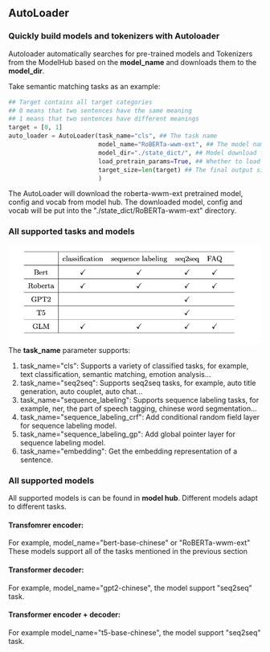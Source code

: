 ## AutoLoader

### Quickly build models and tokenizers with Autoloader
Autoloader automatically searches for pre-trained models and Tokenizers from the ModelHub based on the **model_name** and downloads them to the **model_dir**.

Take semantic matching tasks as an example:
```python
## Target contains all target categories
## 0 means that two sentences have the same meaning
## 1 means that two sentences have different meanings
target = [0, 1]
auto_loader = AutoLoader(task_name="cls", ## The task name
                         model_name="RoBERTa-wwm-ext", ## The model name.
                         model_dir="./state_dict/", ## Model download folder
                         load_pretrain_params=True, ## Whether to load the pretraining model parameters. If False, only the model will be built and the pretraining parameters will not be downloaded.
                         target_size=len(target) ## The final output size of model. Use for classification.
                         )
```
The AutoLoader will download the roberta-wwm-ext pretrained model, config and vocab from model hub.
The downloaded model, config and vocab will be put into the "./state_dict/RoBERTa-wwm-ext" directory.


### All supported tasks and models

![model_and_task_table](../../docs/img/model_task_table.png)
The **task_name** parameter supports:
1. task_name="cls": Supports a variety of classified tasks, for example, text classification, semantic matching, emotion analysis...
2. task_name="seq2seq": Supports seq2seq tasks, for example, auto title generation, auto couplet, auto chat...
3. task_name="sequence_labeling": Supports sequence labeling tasks, for example, ner, the part of speech tagging, chinese word segmentation...
4. task_name="sequence_labeling_crf": Add conditional random field layer for sequence labeling model.
5. task_name="sequence_labeling_gp": Add global pointer layer for sequence labeling model.
6. task_name="embedding": Get the embedding representation of a sentence.

### All supported models
All supported models is can be found in **model hub**.
Different models adapt to different tasks.

#### Transfomrer encoder:

For example, model_name="bert-base-chinese" or "RoBERTa-wwm-ext" These models support all of the tasks mentioned in the previous section

#### Transformer decoder:

For example, model_name="gpt2-chinese", the model support "seq2seq" task.

#### Transformer encoder + decoder:

For example model_name="t5-base-chinese", the model support "seq2seq" task.
